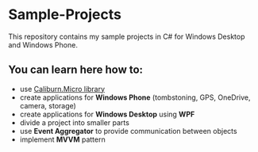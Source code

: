 # Sample-Projects
This repository contains my sample projects in C# for Windows Desktop and Windows Phone.

## You can learn here how to:
- use [Caliburn.Micro library](https://github.com/Caliburn-Micro/Caliburn.Micro)
- create applications for **Windows Phone** (tombstoning, GPS, OneDrive, camera, storage)
- create applications for **Windows Desktop** using **WPF**
- divide a project into smaller parts
- use **Event Aggregator** to provide communication between objects
- implement **MVVM** pattern
